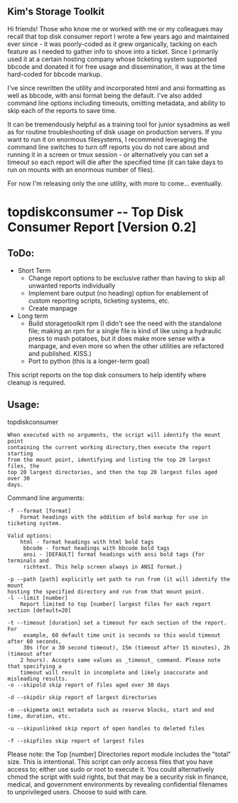 ## Kim's Storage Toolkit

Hi friends! Those who know me or worked with me or my colleagues may recall that top disk consumer report I wrote a few years ago and maintained ever since - it was poorly-coded as it grew organically, tacking on each feature as I needed to gather info to shove into a ticket. Since I primarily used it at a certain hosting company whose ticketing system supported bbcode and donated it for free usage and dissemination, it was at the time hard-coded for bbcode markup. 

I've since rewritten the utility and incorporated html and ansi formatting as well as bbcode, with ansi format being the default. I've also added command line options including timeouts, omitting metadata, and ability to skip each of the reports to save time. 

It can be tremendously helpful as a training tool for junior sysadmins as well as for routine troubleshooting of disk usage on production servers. If you want to run it on enormous filesystems, I recommend leveraging the command line switches to turn off reports you do not care about and running it in a screen or tmux session - or alternatively you can set a timeout so each report will die after the specified time (it can take days to run on mounts with an enormous number of files). 

For now I'm releasing only the one utility, with more to come... eventually.

# topdiskconsumer  -- Top Disk Consumer Report [Version 0.2]

## ToDo: 

* Short Term
  * Change report options to be exclusive rather than having to skip all unwanted reports individually
  * Implement bare output (no heading) option for enablement of custom reporting scripts, ticketing systems, etc.
  * Create manpage
* Long term 
  * Build storagetoolkit rpm (I didn't see the need with the standalone file; making an rpm for a single file is kind of like using a hydraulic press to mash potatoes, but it does make more sense with a manpage, and even more so when the other utilities are refactored and published. KISS.)
  * Port to python (this is a longer-term goal)

This script reports on the top disk consumers to help identify where cleanup is required.


## Usage:


topdiskconsumer

	When executed with no arguments, the script will identify the mount point 
	containing the current working directory,then execute the report starting 
	from the mount point, identifying and listing the top 20 largest files, the 
	top 20 largest directories, and then the top 20 largest files aged over 30 
	days.

Command line arguments:

	-f --format [format]
		Format headings with the addition of bold markup for use in ticketing system. 

	Valid options:
		html - format headings with html bold tags
		 bbcode - format headings with bbcode bold tags
		 ansi - [DEFAULT] format headings with ansi bold tags {for terminals and 
		 richtext. This help screen always in ANSI format.}

	-p --path [path] explicitly set path to run from (it will identify the mount 
	hosting the specified directory and run from that mount point.			-l --limit [number]
		Report limited to top [number] largest files for each report section [default=20]

	-t --timeout [duration] set a timeout for each section of the report. For 
		 example, 60 default time unit is seconds so this would timeout after 60 seconds,
		 30s (for a 30 second timeout), 15m (timeout after 15 minutes), 2h (timeout after
		2 hours). Accepts same values as _timeout_ command. Please note that specifying a 
		timeout will result in incomplete and likely inaccurate and misleading results.
	-o --skipold skip report of files aged over 30 days 

	-d --skipdir skip report of largest directories

	-m --skipmeta omit metadata such as reserve blocks, start and end time, duration, etc.

	-u --skipunlinked skip report of open handles to deleted files

	-f --skipfiles skip report of largest files

Please note: the Top [number] Directories report module includes the "total" size. This is intentional.
This script can only access files that you have access to; either use sudo or root 
to execute it. You could alternatively chmod the script with suid rights, but that may be a
security risk in finance, medical, and government environments by revealing confidential
filenames to unprivileged users. Choose to suid with care.

